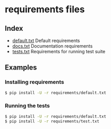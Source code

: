 # requirements files

## Index

- [default.txt](default.txt)
  Default requirements
- [docs.txt](docs.txt)
  Documentation requirements
- [tests.txt](test.txt)
  Requirements for running test suite

## Examples

### Installing requirements

```bash
$ pip install -U -r requirements/default.txt
```

### Running the tests

```bash
$ pip install -U -r requirements/default.txt
$ pip install -U -r requirements/test.txt
```
